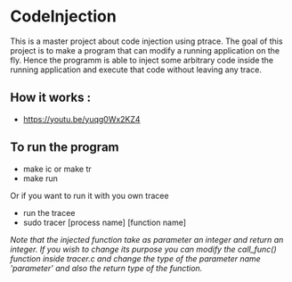 # CodeInjection

This is a master project about code injection using ptrace.
The goal of this project is to make a program that can modify a running application on the fly.
Hence the programm is able to inject some arbitrary code inside the running application and execute that code without leaving any trace.


## How it works :
- https://youtu.be/yuqg0Wx2KZ4


## To run the program
- make ic or make tr
- make run 

Or if you want to run it with you own tracee

- run the tracee
- sudo tracer [process name] [function name]

*Note that the injected function take as parameter an integer and return an integer.
If you wish to change its purpose you can modify the call_func() function inside tracer.c and change the type of the parameter name 'parameter' and also the return type of the function.*

